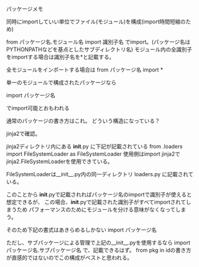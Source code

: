 パッケージメモ

同時にimportしていい単位でファイル(モジュール)を構成(import時間短縮のため)

from パッケージ名.モジュール名 import 識別子名
でimport。(パッケージ名はPYTHONPATHなどを基点としたサブディレクトリ名)
モジュール内の全識別子をimportする場合は識別子名を*と記載する。

全モジュールをインポートする場合は
from パッケージ名 import *

単一のモジュールで構成されたパッケージなら

import パッケージ名

でimport可能とおもわれる

通常のパッケージの書き方はこれ。
どういう構造になっている？

jinja2で確認。

jinja2ディレクトリ内にある
__init__.py
に下記が記載されている
from .loaders import FileSystemLoader as FileSystemLoader
使用側はimport jinja2でjinja2.FileSystemLoaderを使用できている。

FileSystemLoaderは__init__.py内の同一ディレクトリ
loaders.py
に記載されている。

このことから
__init__.pyで記載されればパッケージ名のimportで識別子が使えると想定できるが、
この場合、__init__.pyで記載された識別子がすべてimportされてしまうため
パフォーマンスのためにモジュールを分ける意味がなくなってしまう。

そのため下記の書式はあきらめるしかない
import パッケージ名

ただし、サブパッケージによる管理で上記の__init__.pyを使用するなら
import パッケージ名.サブパッケージ名
で、記載できるはず。
from pkg in idの書き方が直感的ではないのでこの構成がベストと思われる。